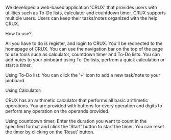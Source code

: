 We developed a web-based application 'CRUX' that provides users with utilities such as To-Do lists, calculator and countdown timer.
CRUX supports multiple users. Users can keep their tasks/notes organized with the help CRUX.

How to use?

All you have to do is register, and login to CRUX. You'll be redirected to the homepage of CRUX. You can use the navigation bar on the top of the page to use tools such as calculator, countdown timer and To-Do lists. You can add notes to your pinboard using To-Do lists, perfrom a quick calculation or start a timer.

Using To-Do list:
You can click the '+' icon to add a new task/note to your pinboard.

Using Calculator:

CRUX has an arithmetic calculator that performs all basic arithmetic operations. You are provided with buttons for every operation and digits to perform any operation on the operands provided.

Using countdown timer:
Enter the duration you want to count in the specified format and click the 'Start' button to start the timer. You can reset the timer by clicking on the 'Reset' button.